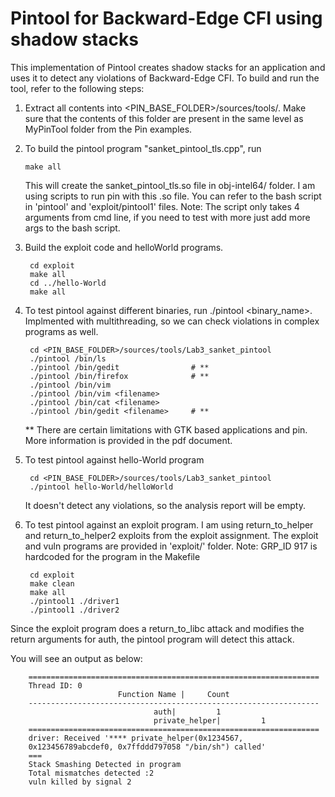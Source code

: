 # Pintool for Backward-Edge CFI using shadow stacks

This implementation of Pintool creates shadow stacks for an application and uses it to detect
any violations of Backward-Edge CFI. To build and run the tool, refer to the following steps:

1. Extract all contents into <PIN_BASE_FOLDER>/sources/tools/. Make sure that the contents of
this folder are present in the same level as MyPinTool folder from the Pin examples.
2.  To build the pintool program "sanket_pintool_tls.cpp", run 
        
        make all

    This will create the sanket_pintool_tls.so file in obj-intel64/ folder.
    I am using scripts to run pin with this .so file.
    You can refer to the bash script in 'pintool' and 'exploit/pintool1'
    files.
    Note: The script only takes 4 arguments from cmd line, if you need to 
    test with more just add more args to the bash script.


3. Build the exploit code and helloWorld programs.

        cd exploit
        make all
        cd ../hello-World
        make all

4. To test pintool against different binaries, run ./pintool <binary_name>.
Implmented with multithreading, so we can check violations in complex
programs as well.

        cd <PIN_BASE_FOLDER>/sources/tools/Lab3_sanket_pintool
        ./pintool /bin/ls
        ./pintool /bin/gedit                # **
        ./pintool /bin/firefox              # ** 
        ./pintool /bin/vim
        ./pintool /bin/vim <filename>
        ./pintool /bin/cat <filename>
        ./pintool /bin/gedit <filename>     # **

    ** There are certain limitations with GTK based applications and pin.
    More information is provided in the pdf document.

5. To test pintool against hello-World program

        cd <PIN_BASE_FOLDER>/sources/tools/Lab3_sanket_pintool
        ./pintool hello-World/helloWorld
    
    It doesn't detect any violations, so the analysis report will be empty.

6. To test pintool against an exploit program. I am using return_to_helper 
and return_to_helper2
exploits from the exploit assignment.
The exploit and vuln programs are provided in 'exploit/' folder. 
Note: GRP_ID 917 is hardcoded for the program in the Makefile

        cd exploit
        make clean
        make all
        ./pintool1 ./driver1
        ./pintool1 ./driver2

Since the exploit program does a return_to_libc attack and modifies the
return arguments for auth, the pintool program will detect this attack.

You will see an output as below:


        =================================================================
        Thread ID: 0
                            Function Name |     Count
        -----------------------------------------------------------------
                                    auth|         1
                                    private_helper|         1
        =================================================================
        driver: Received '**** private_helper(0x1234567,
        0x123456789abcdef0, 0x7ffddd797058 "/bin/sh") called'
        ===
        Stack Smashing Detected in program
        Total mismatches detected :2
        vuln killed by signal 2